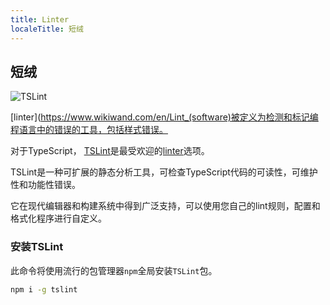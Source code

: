```yaml
---
title: Linter
localeTitle: 短绒
---
```

## 短绒

![TSLint](https://2.bp.blogspot.com/-w7oeP1geosE/V82a740bTbI/AAAAAAAAAu4/-zJxZsmmH6garbdmUplX0n5Yz5zDsvcVQCLcB/s1600/tslint.png)

[linter](https://www.wikiwand.com/en/Lint_(software)被定义为检测和标记编程语言中的错误的工具，包括样式错误。

对于TypeScript， [TSLint](http://palantir.github.io/tslint)是最受欢迎的[linter](http://palantir.github.io/tslint)选项。

TSLint是一种可扩展的静态分析工具，可检查TypeScript代码的可读性，可维护性和功能性错误。

它在现代编辑器和构建系统中得到广泛支持，可以使用您自己的lint规则，配置和格式化程序进行自定义。

### 安装TSLint

此命令将使用流行的包管理器`npm`全局安装`TSLint`包。

```bash
npm i -g tslint 

```